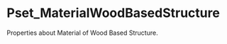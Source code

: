 # Pset_MaterialWoodBasedStructure

Properties about Material of Wood Based Structure.<!-- end of definition -->
